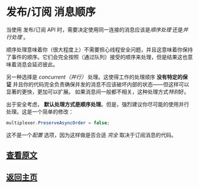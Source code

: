 ﻿发布/订阅 消息顺序
===

当使用 发布/订阅 API 时，需要决定使用同一连接的消息应该是*顺序处理*  还是*并行处理* 。

顺序处理意味着你（很大程度上）不需要担心线程安全问题，并且这意味着你保持了事件的顺序。它们会完全按照（通过队列）接受的顺序来处理，但是结果这也意味着消息会延迟彼此。

另一种选择是 *concurrent（并行）*  处理。这使得工作的处理顺序 **没有特定的保证** 并且你的代码完全负责确保并发的消息不应该破坏内部的状态——但这样可以显著的更快，更加可以扩展。
如果消息间一般都不相关，这种处理方式*特别*好。

出于安全考虑， **默认处理方式是顺序处理**。但是，强烈建议你尽可能的使用并行处理。这是一个简单的修改：

```C#
multiplexer.PreserveAsyncOrder = false;
```

这不是一个*配置* 选项，因为这样做是否合适 *完全* 取决于订阅消息的代码。

[查看原文](https://github.com/StackExchange/StackExchange.Redis/blob/master/docs/PubSubOrder.md)
---

[返回主页](./README.md)
---